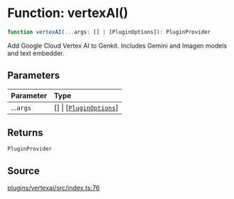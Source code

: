 # Function: vertexAI()

```ts
function vertexAI(...args: [] | [PluginOptions]): PluginProvider
```

Add Google Cloud Vertex AI to Genkit. Includes Gemini and Imagen models and text embedder.

## Parameters

| Parameter | Type |
| :------ | :------ |
| ...`args` | [] \| [[`PluginOptions`](../interfaces/PluginOptions.md)] |

## Returns

`PluginProvider`

## Source

[plugins/vertexai/src/index.ts:76](https://github.com/firebase/genkit/blob/2b0be364306d92a8e7d13efc2da4fb04c1d21e29/js/plugins/vertexai/src/index.ts#L76)
